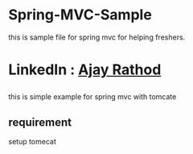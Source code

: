 # Spring-MVC-Sample
this is sample file for spring mvc for helping freshers.


<h1>

LinkedIn : <a href="www.linkedin.com/in/rathod-ajay"> Ajay Rathod </a>

</h1>

this is simple example for spring mvc with tomcate 

requirement
------------

setup tomecat 
